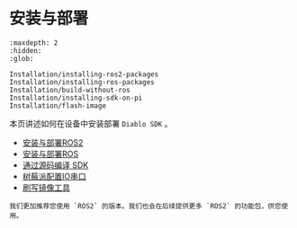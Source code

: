 # 安装与部署

```{toctree}
:maxdepth: 2
:hidden:
:glob:

Installation/installing-ros2-packages
Installation/installing-ros-packages
Installation/build-without-ros
Installation/installing-sdk-on-pi
Installation/flash-image
```


本页讲述如何在设备中安装部署 `Diablo SDK` 。

 * [安装与部署ROS2](./Installation/installing-ros2-packages)
 * [安装与部署ROS](./Installation/installing-ros-packages)
 * [通过源码编译 SDK](./Installation/build-without-ros)
 * [树莓派配置IO串口](./Installation/installing-sdk-on-pi)
 * [刷写镜像工具](./Installation/flash-image)


```{tip}
我们更加推荐您使用 `ROS2` 的版本。我们也会在后续提供更多 `ROS2` 的功能包，供您使用。
```


